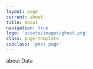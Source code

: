 ```yaml
---
layout: page
current: about
title: About
navigation: true
logo: 'assets/images/ghost.png'
class: page-template
subclass: 'post page'
---
```


about Data